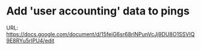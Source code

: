 # Add 'user accounting' data to pings

URL: https://docs.google.com/document/d/15fejG6sr68rlNPunVcJj9DU8O1SSVIQ9E8RYu5rIPU4/edit
